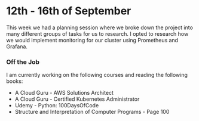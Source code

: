 # 12th - 16th of September

This week we had a planning session where we broke down the project into many different groups of tasks for us to research. I opted to research how we would implement monitoring for our cluster using Prometheus and Grafana.

### Off the Job

I am currently working on the following courses and reading the following books:

- A Cloud Guru - AWS Solutions Architect
- A Cloud Guru - Certified Kubernetes Administrator
- Udemy        - Python: 100DaysOfCode
- Structure and Interpretation of Computer Programs - Page 100
